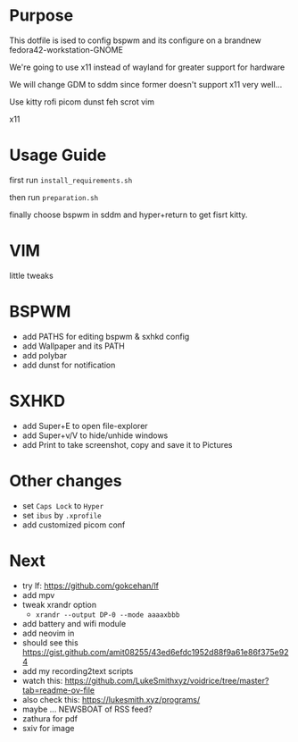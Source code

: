 # Purpose
This dotfile is ised to config bspwm and its configure on a brandnew fedora42-workstation-GNOME

We're going to use x11 instead of wayland for greater support for hardware

We will change GDM to sddm since former doesn't support x11 very well...

Use
kitty
rofi
picom
dunst
feh
scrot
vim

x11

# Usage Guide
first run `install_requirements.sh`

then run `preparation.sh`

finally choose bspwm in sddm and hyper+return to get fisrt kitty.


# VIM
little tweaks

# BSPWM
- add PATHS for editing bspwm & sxhkd config
- add Wallpaper and its PATH
- add polybar
- add dunst for notification

# SXHKD
- add Super+E to open file-explorer
- add Super+v/V to hide/unhide windows
- add Print to take screenshot, copy and save it to Pictures

# Other changes
- set `Caps Lock` to `Hyper`
- set `ibus` by `.xprofile`
- add customized picom conf

# Next
- try lf: https://github.com/gokcehan/lf
- add mpv
- tweak xrandr option
    - `xrandr --output DP-0 --mode aaaaxbbb`
- add battery and wifi module
- add neovim in
- should see this https://gist.github.com/amit08255/43ed6efdc1952d88f9a61e86f375e924
- add my recording2text scripts
- watch this: https://github.com/LukeSmithxyz/voidrice/tree/master?tab=readme-ov-file
- also check this: https://lukesmith.xyz/programs/
- maybe ... NEWSBOAT of RSS feed?
- zathura for pdf
- sxiv for image